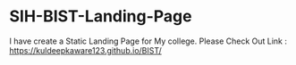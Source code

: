 # SIH-BIST-Landing-Page
I have create a Static Landing Page for My college.
Please Check Out Link : https://kuldeepkaware123.github.io/BIST/
